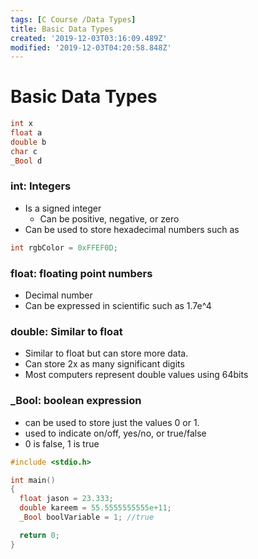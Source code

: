 ```yaml
---
tags: [C Course /Data Types]
title: Basic Data Types
created: '2019-12-03T03:16:09.489Z'
modified: '2019-12-03T04:20:58.848Z'
---
```


# Basic Data Types
```C
int x
float a
double b
char c
_Bool d
```

### int: Integers
* Is a signed integer
  * Can be positive, negative, or zero
* Can be used to store hexadecimal numbers such as 
```c
int rgbColor = 0xFFEF0D;
```

### float: floating point numbers
* Decimal number
* Can be expressed in scientific such as 1.7e^4 

### double: Similar to float
* Similar to float but can store more data.
* Can store 2x as many significant digits
* Most computers represent double values using 64bits

### _Bool: boolean expression
* can be used to store just the values 0 or 1.
* used to indicate on/off, yes/no, or true/false
* 0 is false, 1 is true

```c
#include <stdio.h>

int main()
{
  float jason = 23.333;
  double kareem = 55.5555555555e+11;
  _Bool boolVariable = 1; //true

  return 0;
}
```

